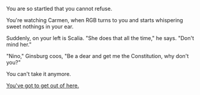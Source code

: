 You are so startled that you cannot refuse.

You're watching Carmen, when RGB turns to you and starts whispering sweet nothings in your ear.

Suddenly, on your left is Scalia. "She does that all the time," he says. "Don't mind her."

"Nino," Ginsburg coos, "Be a dear and get me the Constitution, why don't you?"

You can't take it anymore. 

[You've got to get out of here.](../../find-exit/leave.md)

